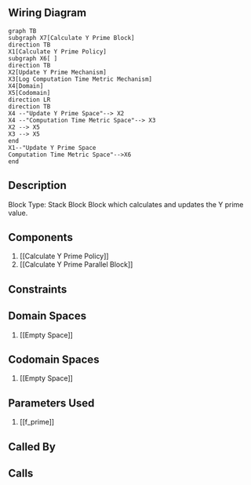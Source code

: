 ## Wiring Diagram

```mermaid
graph TB
subgraph X7[Calculate Y Prime Block]
direction TB
X1[Calculate Y Prime Policy]
subgraph X6[ ]
direction TB
X2[Update Y Prime Mechanism]
X3[Log Computation Time Metric Mechanism]
X4[Domain]
X5[Codomain]
direction LR
direction TB
X4 --"Update Y Prime Space"--> X2
X4 --"Computation Time Metric Space"--> X3
X2 --> X5
X3 --> X5
end
X1--"Update Y Prime Space
Computation Time Metric Space"-->X6
end
```

## Description

Block Type: Stack Block
Block which calculates and updates the Y prime value.
## Components
1. [[Calculate Y Prime Policy]]
2. [[Calculate Y Prime Parallel Block]]

## Constraints
## Domain Spaces
1. [[Empty Space]]

## Codomain Spaces
1. [[Empty Space]]

## Parameters Used
1. [[f_prime]]

## Called By

## Calls

